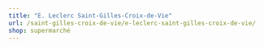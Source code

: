 ```yaml
---
title: "E. Leclerc Saint-Gilles-Croix-de-Vie"
url: /saint-gilles-croix-de-vie/e-leclerc-saint-gilles-croix-de-vie/
shop: supermarché
---
```


